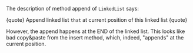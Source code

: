 The description of method append of `LinkedList` says:

{quote}
Append linked list `that` at current position of this linked list
{quote}

However, the append happens at the END of the linked list. This looks like bad copy&paste from the insert method, which, indeed, "appends" at the current position.

